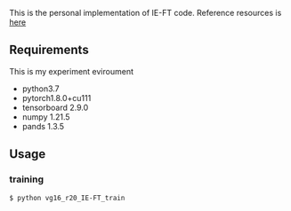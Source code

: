 This is the personal implementation of IE-FT code. Reference resources is [here](https://github.com/aliyun/Revisiting-Knowledge-Distillation-an-Inheritance-and-Exploration-Framework)

## Requirements

This is my experiment eviroument
- python3.7
- pytorch1.8.0+cu111
- tensorboard 2.9.0
- numpy 1.21.5
- pands 1.3.5


## Usage


### training

```bash
$ python vg16_r20_IE-FT_train 
```
